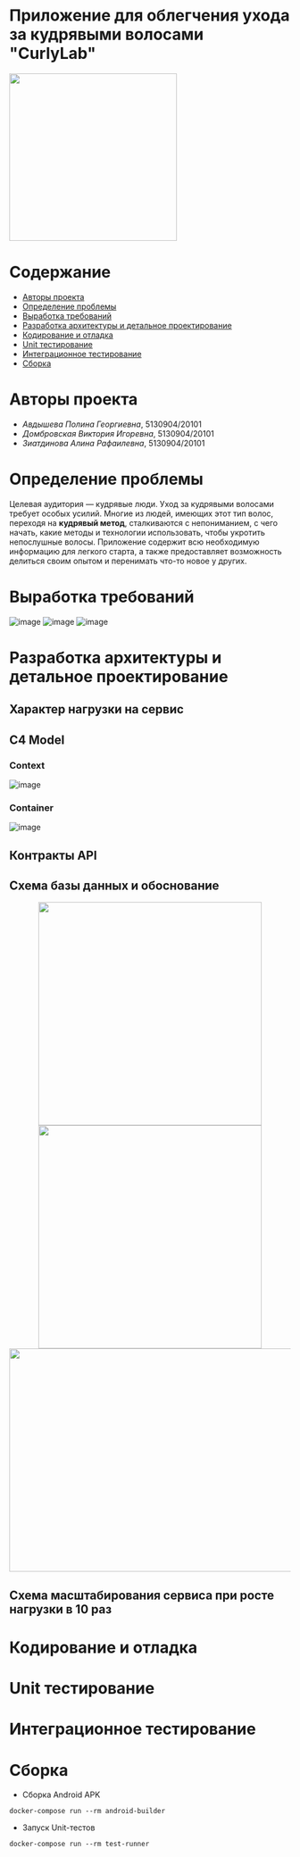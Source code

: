 # Приложение для облегчения ухода за кудрявыми волосами "CurlyLab"
<img src="https://github.com/laylawinxp/CurlyLabApp/blob/main/CurlyLab/app/src/main/res/drawable/logo_curly_lab.png" width="300" height="300">

# Содержание

- [Авторы проекта](#авторы-проекта)  
- [Определение проблемы](#определение-проблемы)  
- [Выработĸа требований](#выработка-требований)
- [Разработĸа архитеĸтуры и детальное проеĸтирование](#разработĸа-архитеĸтуры-и-детальное-проеĸтирование)  
- [Кодирование и отладĸа](#кодирование-и-отладĸа)  
- [Unit тестирование](#unit-тестирование)
- [Интеграционное тестирование](#интеграционное-тестирование)
- [Сборĸа](#сборĸа)

# Авторы проекта

* _Авдышева Полина Георгиевна_, 5130904/20101
* _Домбровская Виктория Игоревна_, 5130904/20101
* _Зиатдинова Алина Рафаилевна_, 5130904/20101

# Определение проблемы
Целевая аудитория — кудрявые люди. Уход за кудрявыми волосами требует особых усилий. Многие из людей, имеющих этот тип волос, переходя на **кудрявый метод**, сталкиваются с непониманием, с чего начать, какие методы и технологии использовать, чтобы укротить непослушные волосы. Приложение содержит всю необходимую информацию для легкого старта, а также предоставляет возможность делиться своим опытом и перенимать что-то новое у других. 

# Выработка требований
![image](https://github.com/user-attachments/assets/2586cd3d-8f03-4fef-bf99-c658f87665f6)
![image](https://github.com/user-attachments/assets/bd9462df-0a71-48b6-bf0f-146fd6afc519)
![image](https://github.com/user-attachments/assets/312e94a4-ee05-4cb9-a898-016f425fe4d2)

# Разработĸа архитеĸтуры и детальное проеĸтирование
## Характер нагрузки на сервис
## C4 Model
### Context 
![image](https://github.com/user-attachments/assets/7acded04-2823-4006-8345-bbce17d9796a)
### Container 
![image](https://github.com/user-attachments/assets/2e950f17-73da-4e79-ad69-e5677cc40147)
## Контракты API
## Схема базы данных и обоснование
<div id="db" align="center">
  <img src="https://github.com/user-attachments/assets/ba2fd1b2-8b08-4dff-b1df-338c068c652b" width="400" height="400">
  <img src="https://github.com/user-attachments/assets/aac54a65-2cef-49cc-966e-cd02076299cd" width="400" height="400">
  <img src="https://github.com/user-attachments/assets/1318caaf-d5b3-43e2-ae05-8af069b5235e" width="600" height="400">
</div>

## Схема масштабирования сервиса при росте нагрузĸи в 10 раз

# Кодирование и отладĸа

# Unit тестирование

# Интеграционное тестирование

# Сборĸа
* Сборка Android APK
```
docker-compose run --rm android-builder
```
* Запуск Unit-тестов
```
docker-compose run --rm test-runner
```
